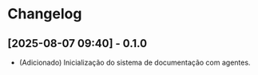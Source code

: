 # Changelog

## [2025-08-07 09:40] - 0.1.0
- (Adicionado) Inicialização do sistema de documentação com agentes.

